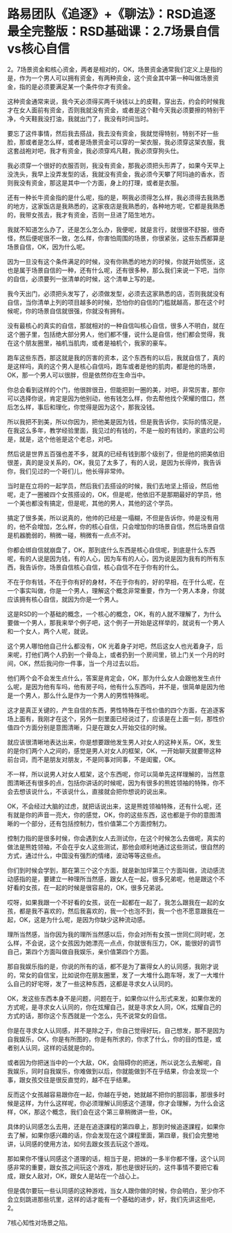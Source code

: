# 路易团队《追逐》+《聊法》：RSD追逐最全完整版：RSD基础课：2.7场景自信vs核心自信

2。7场景资金和核心资金，两者是相对的，OK，场景资金通常我们定义上是指的是，作为一个男人可以拥有资金，有两种资金，这个资金其中第一种叫做场景资金，指的是必须要满足某一个条件你才有资金。

这种资金通常来说，我今天必须得买两千块钱以上的皮鞋，穿出去，约会的时候我才在女人面前有资金，否则我就没有资金，或者是这个鞋今天我必须要擦的特别干净，今天鞋我没打油，我就出门了，我没有时间当时。

要忘了这件事情，然后我去搭战，我去没有资金，我就觉得特别，特别不好一些脸，那或者是怎么样，或者是场景资金可以穿的一架衣服，我必须穿这架衣服，我这套战袍对吧，我才有资金，我必须穿鸡凡鞋，我必须穿狗头仕。

我必须穿一个很好的衣服否则，我没有资金，那我必须把头形弄了，如果今天早上没洗头，我早上没弄发型的话，我就没有资金，我必须今天攀了阿玛迪的香水，否则我没有资金，那这是其中一个方面，身上的打理，或者是衣服。

还有一种长牛资金指的是什么呢，指的是，啊我必须得怎么样，我必须得去我熟悉的地方，这家饭店是我熟悉的，这家夜店是我熟悉的，各种地方呢，它都是我熟悉的，我带女孩去，我才有资金，否则一旦进了陌生地方。

我就不知道怎么办了，还是怎么怎么办，我便呢，就是言行，就很很不舒服，很奇怪，然后便呢很不一致，怎么样，你害怕周围的场景，你很紧张，这些东西都算是场景自信，OK，因为什么呢。

因为一旦没有这个条件满足的时候，没有你熟悉的地方的时候，你就开始慌张，这也是属于场景自信的一种，还有什么呢，还有很多种，那么我们来说一下吧，当你的自信，必须要列一张清单的时候，这个清单上写的是。

我今天出门，必须把头发写了，必须做发型，必须去这家熟悉的店，否则我就没有自信，当你清单上列的项目越多的时候，恐怕你的自信的门槛就越高，那在这个时候呢，你的场景自信就很强，你就没有拥有。

没有最核心的真实的自信，那就相对的一种自信叫核心自信，很多人不明白，就在这个圈子里，包括绝大部分男人，他们都不懂，说什么是自信，他们都会觉得，我在这个朋友圈里，袖机当肌肉，或者是袖机个，我家的豪车。

跑车这些东西，那这就是我的厉害的资本，这个东西有的以后，我就自信了，真的是这样吗，真的这个男人是核心自信吗，跑车或者是他的肌肉，都是他的场景，OK，那一个男人可以很胖，但是依然你在生命当中。

你总会看到这样的个门，他很胖很丑，但能把到一圈的美，对吧，非常厉害，那你可以选择你说，肯定是因为他别动，他有钱怎么样，你去帮他找个荣耀的借口，然后怎么样，事后和理化，你觉得是因为这个，那我没钱。

所以我把不到美，所以你因为，把他美是因为钱，但是我告诉你，实际的情况是，在我这么多年，教学经验里面，我见过的有钱的，不是一般的有钱的，家底的公司是，就是，这个他爸是这个老总，对吧。

然后说是世界五百强也差不多，就真的已经有钱到那个级别了，但是他的把美依旧很差，真的是没关系的，OK，我见了太多了，有的人说，是因为长得帅，我告诉你，我们见过的一个哥们儿，他长得非常帅。

当时是在立将的一起学员，然后我们去搭设的时候，我们去地坚上搭设，然后他呢，走了一圈被四个女孩搭设的，OK，但是呢，他依旧不是那期最好的学员，他一个美也都没有搞定，但是呢，其他的男人，其他的这个学员。

搞定了很多美，所以说真的，他帅的已经是一塌糊，不但是告诉你，帅是没有用的，他不会增加，怎么样，你的核心自信，只会增加你的场景自信，然后场景自信是机器脆弱的，稍微一碰，稍微有一点点不对。

你都会绑自信就崩盘了，OK，那到底什么东西是核心自信呢，到底是什么东西呢，有的人说是因为钱，有的人心，因为车有的人心，因为说是因为我有的所有东西，我告诉你，场景自信核心自信，核心自信不在于你有的什么。

不在于你有钱，不在于你有好的身材，不在于你有的，好的早相，在于什么呢，在一个事实叫做，你是一个男人，理解这个概念非常重要，作为一个男人本身，你就应该拥有核心自信，就因为你是一个男人。

这是RSD的一个基础的概念，一个核心的概念，OK，有的人就不理解了，为什么要做一个男人，那我来举个例子吧，这个例子一开始是这样举的，就说有一个男人和一个女人，两个人呢，就说。

这个男人哪怕他自己什么都没有，OK 光着身子对吧，然后这女人也光着身子，后来呢，打他们两个人扔到一个骨岛上，或者扔到一个房间里，锁上门关一个月的时间，OK，然后我问你一件事，当一个月过去以后。

他们两个会不会发生点什么，答案是肯定会，OK，那为什么女人会跟他发生点什么呢，是因为他有车吗，他有房子吗，他有什么东西吗，并不是，很简单是因为他是一个男人，那么什么是作为一个男人的男性特殊呢。

这才是真正关键的，产生自信的东西，男性特殊在于性价值的四个方面，在追逐客场上面有，我刚才在这个，另外一刻里面已经说过了，应该是在上面一刻，那性价值四个方面分别是意图清晰，只是在跟女人开始交往的时候。

就应该很清晰地表达出来，你是想要跟他发生男人对女人的这种关系，OK，发生的是你们两个人之间的，感觉是男人对女人的框架，OK，一开始聊天就要带这种前台词，而不是朋友对朋友，不是同事对同事，不是闺蜜，OK。

不一样，所以说男人对女人框架，这个东西呢，你可以简单先这样理解的，当然意图清晰还有很多的点，包括你讲话的时候呢，因为有很多的熊姓领袖的特殊，你不会去想该说什么，不该说什么，直接就会把你想说的说出来。

OK，不会经过大脑的过虑，就把话说出来，这是熊姓领袖特殊，还有什么呢，还有就是你的声音一亮大，你的感觉，OK，你的这些东西，这也都是于你的意图清晰的一个部分，还有包括控制力，性价值第二个方面控制力。

控制力指的是很多时候，你会遇到女人去测试你，在这个时候怎么去做呢，真实的做法是熊姓领袖，不会在乎女人这些测试，那他会顺利地通过这些测试，很自然的方式，通过什么，中国没有强烈的情绪，波动等等这些点。

你们到时候会学到，那在第三个这个方面，就是新加坪第三个方面叫做，流动感流动感指的是，要建立一种理所当然感，跟女人在一起，很多兄弟呢，他是跟这个不好看的女孩，在一起的时候是很容易的，OK，很多兄弟说。

哎呀，如果我跟一个不好看的女孩，说在一起都在一起了，我怎么跟我在一起的女孩，都是我不喜欢的，然后我喜欢的，我一个也泡不到，我一个也不愿意跟我在一起，OK，这是为什么呢，是因为你缺少这种流动感。

理所当然感，当你因为我的理所当然感以后，你会对所有女孩一世同仁同时呢，怎么样，不会说，这个女孩因为她漂亮一点点，你就很有压力，OK，能很好的调节自己，第四个方面叫做自我娱乐，亲价值第四个方面。

那自我娱乐指的是，你说的所有的话，都不是为了赢得女人的认同感，我刚才说的，常女的自信宝，比如说你在朋友圈里，发了一大堆什么跑车呀，发了一大堆什么自己的好宅呀，发了一些这种东西，这都是寻求女人认同的。

OK，发这些东西本身不是问题，问题在于，如果你以什么形式来发，如果你发的方式呢，是寻求女人认同的，你在炫耀自己，就是寻求女人同，OK，炫耀自己的方式的话，那你这个东西就是一个怎么，先不说常女的自信。

你是在寻求女人认同感，并不是除之于，你自己觉得好玩，自己想发，那不是因为自我娱乐，OK，你是有所图的，你是有所求的，你求了什么，你的目的性是，或者别人认同，这样的话就是你的。

或者因为你把迷当中的一个大敌，OK，会阻碍你的把迷，所以说怎么去解呢，自我娱乐，同时自我娱乐，你难做到以后，你就能做到不在乎结果，你会发现一个事，跟女孩交往是很反直觉的，越不在乎结果。

反而这个女孩越容易跟你在一起，你越在乎她，她就越不把你的那回事，那很多时候是这样，为什么这样呢，你必须理解认同感这个道理，你才会理解，为什么会这样，OK，那这个概念，我们会在这个第三章稍微讲一些，OK。

具体的认同感怎么去用，还是在追逐課程的第四章上，那到时候追逐課程，如果你去了解，如果你感兴趣的话，你会发现在这个課程里面，第四章，我们会完整地讲，认同感的使用方法，如何去跟女孩去玩这个游戏。

那如果你不懂认同感这个道理的话，相当于是，把妹的一多半你都不懂，这个认同感非常的重要，跟女孩之间玩这个游戏，那也是很好玩的，这件事情不要把它看成，跟女人敌对，OK，跟女人是站在一个战心上。

但是偶尔要玩一些认同感的这种游戏，当女人跟你做的时候，你会明白，至少你不会立刻跳进那些坑里，这样的话才能有一个基础的进步，好，我们先讲这些吧，2。

7核心知性对场景之陷。
